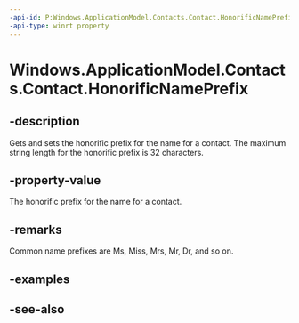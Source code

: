 ```yaml
---
-api-id: P:Windows.ApplicationModel.Contacts.Contact.HonorificNamePrefix
-api-type: winrt property
---
```


<!-- Property syntax
public string HonorificNamePrefix { get;  set; }
-->

# Windows.ApplicationModel.Contacts.Contact.HonorificNamePrefix

## -description
Gets and sets the honorific prefix for the name for a contact. The maximum string length for the honorific prefix is 32 characters.

## -property-value
The honorific prefix for the name for a contact.

## -remarks
Common name prefixes are Ms, Miss, Mrs, Mr, Dr, and so on.

## -examples

## -see-also
